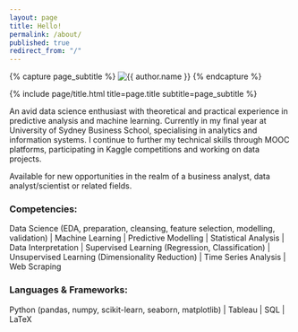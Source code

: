 ```yaml
---
layout: page
title: Hello!
permalink: /about/
published: true
redirect_from: "/"
---
```


<div class="page" markdown="1">

{% capture page_subtitle %}
<img
    class="me"
    alt="{{ author.name }}"
    src="{{ site.author.photo | relative_url }}"
    srcset="{{ site.author.photo2x | relative_url }} 2x"
/>
{% endcapture %}

{% include page/title.html title=page.title subtitle=page_subtitle %}

An avid data science enthusiast with theoretical and practical experience in predictive analysis and machine learning. Currently in my final year at University of Sydney Business School, specialising in analytics and information systems. I continue to further my technical skills through MOOC platforms, participating in Kaggle competitions and working on data projects.

Available for new opportunities in the realm of a business analyst, data analyst/scientist or related fields.

### Competencies:

Data Science (EDA, preparation, cleansing, feature selection, modelling, validation) \| Machine Learning \| Predictive Modelling \| Statistical Analysis \| Data Interpretation \| Supervised Learning (Regression, Classification) \| Unsupervised Learning (Dimensionality Reduction) \| Time Series Analysis \| Web Scraping

### Languages & Frameworks:

Python (pandas, numpy, scikit-learn, seaborn, matplotlib) \| Tableau \| SQL \| LaTeX 

</div>
